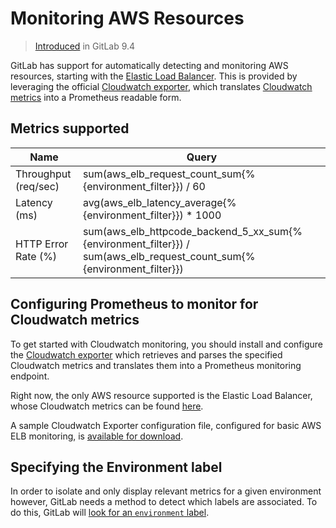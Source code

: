 # Monitoring AWS Resources
> [Introduced](https://gitlab.com/gitlab-org/gitlab-ce/merge_requests/12621) in GitLab 9.4

GitLab has support for automatically detecting and monitoring AWS resources, starting with the [Elastic Load Balancer](https://aws.amazon.com/elasticloadbalancing/). This is provided by leveraging the official [Cloudwatch exporter](https://github.com/prometheus/cloudwatch_exporter), which translates [Cloudwatch metrics](https://aws.amazon.com/cloudwatch/) into a Prometheus readable form.

## Metrics supported

| Name | Query |
| ---- | ----- |
| Throughput (req/sec) | sum(aws_elb_request_count_sum{%{environment_filter}}) / 60 |
| Latency (ms) | avg(aws_elb_latency_average{%{environment_filter}}) * 1000 |
| HTTP Error Rate (%) | sum(aws_elb_httpcode_backend_5_xx_sum{%{environment_filter}}) / sum(aws_elb_request_count_sum{%{environment_filter}}) |

## Configuring Prometheus to monitor for Cloudwatch metrics

To get started with Cloudwatch monitoring, you should install and configure the [Cloudwatch exporter](https://github.com/hnlq715/nginx-vts-exporter) which retrieves and parses the specified Cloudwatch metrics and translates them into a Prometheus monitoring endpoint.

Right now, the only AWS resource supported is the Elastic Load Balancer, whose Cloudwatch metrics can be found [here](http://docs.aws.amazon.com/elasticloadbalancing/latest/classic/elb-cloudwatch-metrics.html).

A sample Cloudwatch Exporter configuration file, configured for basic AWS ELB monitoring, is [available for download](../samples/cloudwatch.yml).

## Specifying the Environment label

In order to isolate and only display relevant metrics for a given environment
however, GitLab needs a method to detect which labels are associated. To do this, GitLab will [look for an `environment` label](metrics.md#identifying-environments).
